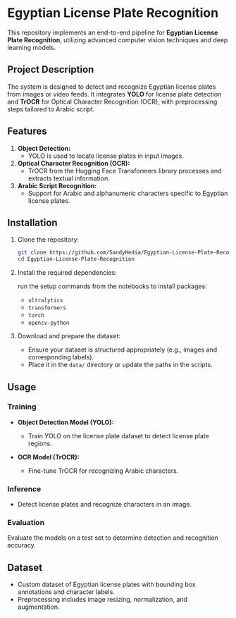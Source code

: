# Egyptian License Plate Recognition

This repository implements an end-to-end pipeline for **Egyptian License Plate Recognition**, utilizing advanced computer vision techniques and deep learning models.

## Project Description

The system is designed to detect and recognize Egyptian license plates from images or video feeds. It integrates **YOLO** for license plate detection and **TrOCR** for Optical Character Recognition (OCR), with preprocessing steps tailored to Arabic script.

## Features

1. **Object Detection:**
   - YOLO is used to locate license plates in input images.
2. **Optical Character Recognition (OCR):**
   - TrOCR from the Hugging Face Transformers library processes and extracts textual information.
3. **Arabic Script Recognition:**
   - Support for Arabic and alphanumeric characters specific to Egyptian license plates.

## Installation

1. Clone the repository:
   ```bash
   git clone https://github.com/SandyHedia/Egyptian-License-Plate-Recognition.git
   cd Egyptian-License-Plate-Recognition
   ```

2. Install the required dependencies:
  
   run the setup commands from the notebooks to install packages:
   - `ultralytics`
   - `transformers`
   - `torch`
   - `opencv-python`

3. Download and prepare the dataset:
   - Ensure your dataset is structured appropriately (e.g., images and corresponding labels).
   - Place it in the `data/` directory or update the paths in the scripts.

## Usage

### Training

- **Object Detection Model (YOLO):**
  - Train YOLO on the license plate dataset to detect license plate regions.

- **OCR Model (TrOCR):**
  - Fine-tune TrOCR for recognizing Arabic characters.

### Inference

- Detect license plates and recognize characters in an image.

### Evaluation

Evaluate the models on a test set to determine detection and recognition accuracy.

## Dataset

- Custom dataset of Egyptian license plates with bounding box annotations and character labels.
- Preprocessing includes image resizing, normalization, and augmentation.
